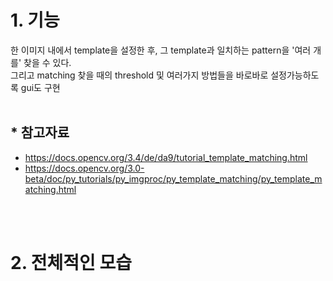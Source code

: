 # 1. 기능
한 이미지 내에서 template을 설정한 후, 그 template과 일치하는 pattern을 '여러 개를' 찾을 수 있다.<br>
그리고 matching 찾을 때의 threshold 및 여러가지 방법들을 바로바로 설정가능하도록 gui도 구현<br><br>

## * 참고자료 
 - https://docs.opencv.org/3.4/de/da9/tutorial_template_matching.html <br>
 - https://docs.opencv.org/3.0-beta/doc/py_tutorials/py_imgproc/py_template_matching/py_template_matching.html

<br><br>
# 2. 전체적인 모습

